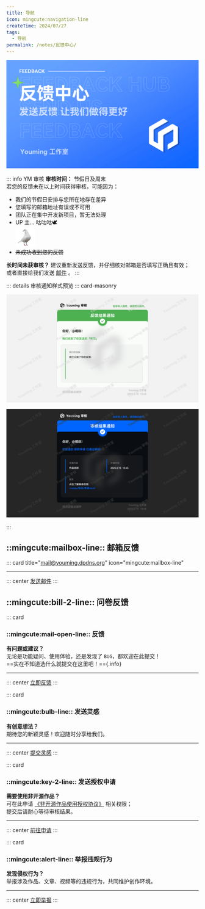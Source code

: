 ```yaml
---
title: 导航
icon: mingcute:navigation-line
createTime: 2024/07/27
tags:
  - 导航
permalink: /notes/反馈中心/
---
```


![](/rc/fkzx.png)

::: info YM 审核
**审核时间：** 节假日及周末  
若您的反馈未在以上时间获得审核，可能因为：
  - 我们的节假日安排与您所在地存在差异  
  - 您填写的邮箱地址有误或不可用  
  - 团队正在集中开发新项目，暂无法处理  
  - UP 主... 咕咕咕🕊️  
    <img src="/rc/gezi.png" width="50px">
  - ~~未成功收到您的反馈~~

**长时间未获审核？** 建议重新发送反馈，并仔细核对邮箱是否填写正确且有效；  
或者直接给我们发送 [邮件](/链接.html#邮箱) 。
:::

::: details 审核通知样式预览
::: card-masonry

![](/rc/sh-fk.png)

![](/rc/sh-sq.png)

:::

## ::mingcute:mailbox-line:: 邮箱反馈

::: card title="mail@youming.dpdns.org" icon="mingcute:mailbox-line"

---

::: center
[发送邮件](mailto:mail@youming.dpdns.org)
:::

<LinkCard title="社交链接页" icon="mingcute:link-2-line" href="/链接.html">
</LinkCard>

## ::mingcute:bill-2-line:: 问卷反馈

::: card
### ::mingcute:mail-open-line:: 反馈
**有问题或建议？**  
无论是功能疑问、使用体验，还是发现了 `BUG`，都欢迎在此提交！  
==实在不知道选什么就提交在这里吧！=={.info}

---
::: center
[立即反馈](/notes/反馈中心/反馈.html)
:::

::: card
### ::mingcute:bulb-line:: 发送灵感
**有创意想法？**  
期待您的新颖灵感！欢迎随时分享给我们。

---
::: center
[提交灵感](/notes/反馈中心/发送灵感.html)
:::

::: card
### ::mingcute:key-2-line:: 发送授权申请
**需要使用非开源作品？**  
可在此申请 [《非开源作品使用授权协议》](/notes/协议/非开源.html) 相关权限；  
提交后请耐心等待审核结果。

---
::: center
[前往申请](/notes/反馈中心/发送授权申请.html)
:::

::: card
### ::mingcute:alert-line:: 举报违规行为
**发现侵权行为？**  
举报涉及作品、文章、视频等的违规行为，共同维护创作环境。

---
::: center
[立即举报](/notes/反馈中心/举报违规行为.html)
:::